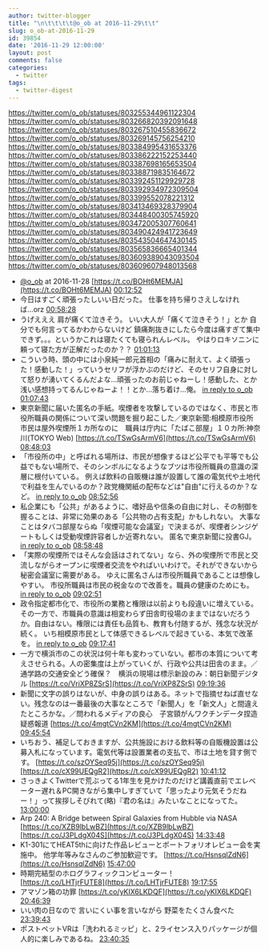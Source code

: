 ```yaml
---
author: twitter-blogger
title: "\n\t\t\t\t@o_ob at 2016-11-29\t\t"
slug: o_ob-at-2016-11-29
id: 39854
date: '2016-11-29 12:00:00'
layout: post
comments: false
categories:
  - twitter
tags:
  - twitter-digest
---
```


https://twitter.com/o_ob/statuses/803255344961122304 https://twitter.com/o_ob/statuses/803266820392091648 https://twitter.com/o_ob/statuses/803267510455836672 https://twitter.com/o_ob/statuses/803269145756254210 https://twitter.com/o_ob/statuses/803384995431653376 https://twitter.com/o_ob/statuses/803386222152253440 https://twitter.com/o_ob/statuses/803387698165653504 https://twitter.com/o_ob/statuses/803388719835164672 https://twitter.com/o_ob/statuses/803392451129929728 https://twitter.com/o_ob/statuses/803392934972309504 https://twitter.com/o_ob/statuses/803399552078221312 https://twitter.com/o_ob/statuses/803413469328379904 https://twitter.com/o_ob/statuses/803448400305745920 https://twitter.com/o_ob/statuses/803472005307760641 https://twitter.com/o_ob/statuses/803490424941723649 https://twitter.com/o_ob/statuses/803543504647430145 https://twitter.com/o_ob/statuses/803565836665401344 https://twitter.com/o_ob/statuses/803609389043093504 https://twitter.com/o_ob/statuses/803609607948013568  

*   [@o_ob](https://twitter.com/o_ob) at 2016-11-28 [https://t.co/BOHt6MEMJA](https://t.co/BOHt6MEMJA) [00:12:52](https://twitter.com/o_ob/statuses/803255344961122304)
*   今日はすごく頑張ったしいい日だった。 仕事を持ち帰りさえしなければ...orz [00:58:28](https://twitter.com/o_ob/statuses/803266820392091648)
*   うげえええ 肩が痛くて泣きそう。 いい大人が「痛くて泣きそう！」とか 自分でも何言ってるかわからないけど 鎮痛剤抜きにしたら今度は痛すぎて集中できず。。。というかこれは寝たくても寝られんレベル。 やはりロキソニンに頼って寝た方が正解だったのか？？ [01:01:13](https://twitter.com/o_ob/statuses/803267510455836672)
*   こういう時、頭の中には小泉純一郎元首相の「痛みに耐えて、よく頑張った！感動した！」っていうセリフが浮かぶのだけど、そのセリフ自身に対して怒りが湧いてくるんだよな...頑張ったのお前じゃねーし！感動した、とか浅い感想持ってるんじゃねーよ！！とか...落ち着け...俺。 [in reply to o_ob](https://twitter.com/o_ob/statuses/803267510455836672) [01:07:43](https://twitter.com/o_ob/statuses/803269145756254210)
*   東京新聞に届いた匿名の手紙。喫煙者を攻撃しているのではなく、市民と市役所職員の関係について深い問題を掘り起こした／東京新聞:相模原市役所　市民は屋外喫煙所１カ所なのに　職員は庁内に「たばこ部屋」１０カ所:神奈川(TOKYO Web) [https://t.co/TSwGsArmV6](https://t.co/TSwGsArmV6) [08:48:03](https://twitter.com/o_ob/statuses/803384995431653376)
*   「市役所の中」と呼ばれる場所は、市民が想像するほど公平でも平等でも公益でもない場所で、そのシンボルになるようなブツは市役所職員の意識の深層に根付いている。 例えば飲料の自販機は誰が設置して誰の電気代や土地代で利益を生んでいるのか？政党機関紙の配布などは"自由"に行えるのか？など。 [in reply to o_ob](https://twitter.com/o_ob/statuses/803384995431653376) [08:52:56](https://twitter.com/o_ob/statuses/803386222152253440)
*   私企業にも「公共」があるように、嗜好品や信条の自由に対し、その制御を握ることは、非常に効果のある「公共物の占有支配」かもしれない。 大事なことはタバコ部屋ならぬ「喫煙可能な会議室」で決まるが、喫煙者シンジゲートもしくは受動喫煙許容者しか近寄れない。 匿名で東京新聞に投書GJ。 [in reply to o_ob](https://twitter.com/o_ob/statuses/803386222152253440) [08:58:48](https://twitter.com/o_ob/statuses/803387698165653504)
*   「実際の喫煙所ではそんな会話はされてない」なら、外の喫煙所で市民と交流しながらオープンに喫煙者交流をやればいいわけで。それができないから秘密会議室に需要がある。 ゆえに匿名さんは市役所職員であることは想像しやすい。 市役所職員は市民の税金なので改善を。職員の健康のためにも。 [in reply to o_ob](https://twitter.com/o_ob/statuses/803387698165653504) [09:02:51](https://twitter.com/o_ob/statuses/803388719835164672)
*   政令指定都市化で、市役所の業務と権限は以前よりも段違いに増えている。 その一方で、市職員の意識は相変わらず田舎町役場のままではないだろうか。自由はない。権限には責任も品質も、教育も付随するが、残念な状況が続く。 いち相模原市民として体感できるレベルで起きている、本気で改革を。 [in reply to o_ob](https://twitter.com/o_ob/statuses/803388719835164672) [09:17:41](https://twitter.com/o_ob/statuses/803392451129929728)
*   一方で横浜市のこの状況は何十年も変わっていない。都市の本質について考えさせられる。人の密集度は上がっていくが、行政や公共は田舎のまま。／通学路の交通安全どう確保？　横浜の現場は標示新設のみ：朝日新聞デジタル [https://t.co/VriXP8ZSrS](https://t.co/VriXP8ZSrS) [09:19:36](https://twitter.com/o_ob/statuses/803392934972309504)
*   新聞に文字の誤りはないが、中身の誤りはある。ネットで指摘せねば直せない。残念なのは一番最後の大事なところで「新聞人」を「新文人」と間違えたところかな。／問われるメディアの良心　子宮頸がんワクチンデータ捏造疑惑報道 [https://t.co/4mgtCVn2KM](https://t.co/4mgtCVn2KM) [09:45:54](https://twitter.com/o_ob/statuses/803399552078221312)
*   いちおう、補足しておきますが、公共施設における飲料等の自販機設置は公募入札になっています。電気代等は設置業者の支払で、市は土地を貸す側です。 [https://t.co/szOYSeq95j](https://t.co/szOYSeq95j) [https://t.co/cX99UEQgR2](https://t.co/cX99UEQgR2) [10:41:12](https://twitter.com/o_ob/statuses/803413469328379904)
*   さっきよくTwitterで荒ぶってる1年生を見かけたのだけど講義直前でエレベーター遅れ＆PC開きながら集中しすぎていて「思ったより元気そうだねー！」って挨拶しそびれて(略)『君の名は』みたいなことになってた。 [13:00:00](https://twitter.com/o_ob/statuses/803448400305745920)
*   Arp 240: A Bridge between Spiral Galaxies from Hubble via NASA [https://t.co/XZB9lbLwBZ](https://t.co/XZB9lbLwBZ) [https://t.co/J3PLdgX04S](https://t.co/J3PLdgX04S) [14:33:48](https://twitter.com/o_ob/statuses/803472005307760641)
*   K1-301にてHEAT5thに向けた作品レビューとポートフォリオレビュー会を実施中。 他学年等みなさんのご参加歓迎です。 [https://t.co/HsnsqlZdN6](https://t.co/HsnsqlZdN6) [15:47:00](https://twitter.com/o_ob/statuses/803490424941723649)
*   時期完結型のホログラフィックコンピューター！ [https://t.co/LHTjrFUTE8](https://t.co/LHTjrFUTE8) [19:17:55](https://twitter.com/o_ob/statuses/803543504647430145)
*   アマゾン箱の功罪 [https://t.co/yKIX6LKDQF](https://t.co/yKIX6LKDQF) [20:46:39](https://twitter.com/o_ob/statuses/803565836665401344)
*   いい肉の日なので 言いにくい事を言いながら 野菜をたくさん食べた [23:39:43](https://twitter.com/o_ob/statuses/803609389043093504)
*   ポストペットVRは「洗われるミッピ」と、2ライセンス入りパッケージが個人的に楽しみであるね。 [23:40:35](https://twitter.com/o_ob/statuses/803609607948013568)